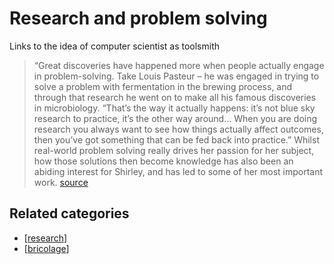 # Research and problem solving

 Links to the idea of computer scientist as toolsmith
> “Great discoveries have happened more when people actually engage in problem-solving. Take Louis Pasteur – he was engaged in trying to solve a problem with fermentation in the brewing process, and through that research he went on to make all his famous discoveries in microbiology.
> “That’s the way it actually happens: it’s not blue sky research to practice, it’s the other way around... When you are doing research you always want to see how things actually affect outcomes, then you’ve got something that can be fed back into practice.”
> Whilst real-world problem solving really drives her passion for her subject, how those solutions then become knowledge has also been an abiding interest for Shirley, and has led to some of her most important work. [source](http://genderinstitute.anu.edu.au/programmer-professor-motherhood)

## Related categories

- [[research]]
- [[bricolage]]



[//begin]: # "Autogenerated link references for markdown compatibility"
[research]: ../research "Research"
[bricolage]: ../bricolage "Bricolage"
[//end]: # "Autogenerated link references"